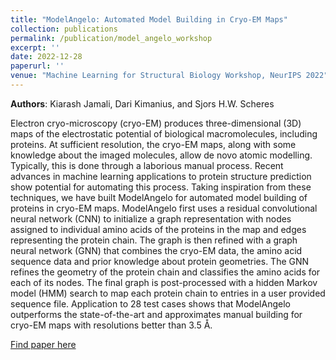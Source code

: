 ```yaml
---
title: "ModelAngelo: Automated Model Building in Cryo-EM Maps"
collection: publications
permalink: /publication/model_angelo_workshop
excerpt: ''
date: 2022-12-28
paperurl: ''
venue: "Machine Learning for Structural Biology Workshop, NeurIPS 2022"
---
```

**Authors**: Kiarash Jamali, Dari Kimanius, and Sjors H.W. Scheres 

Electron cryo-microscopy (cryo-EM) produces three-dimensional (3D) maps of the electrostatic potential of biological macromolecules, including proteins. At sufficient resolution, the cryo-EM maps, along with some knowledge about the imaged molecules, allow de novo atomic modelling. Typically, this is done through a laborious manual process. Recent advances in machine learning applications to protein structure prediction show potential for automating this process. Taking inspiration from these techniques, we have built ModelAngelo for automated model building of proteins in cryo-EM maps. ModelAngelo first uses a residual convolutional neural network (CNN) to initialize a graph representation with nodes assigned to individual amino acids of the proteins in the map and edges representing the protein chain. The graph is then refined with a graph neural network (GNN) that combines the cryo-EM data, the amino acid sequence data and prior knowledge about protein geometries. The GNN refines the geometry of the protein chain and classifies the amino acids for each of its nodes. The final graph is post-processed with a hidden Markov model (HMM) search to map each protein chain to entries in a user provided sequence file. Application to 28 test cases shows that ModelAngelo outperforms the state-of-the-art and approximates manual building for cryo-EM maps with resolutions better than 3.5 Å.

[Find paper here](https://arxiv.org/abs/2210.00006)
